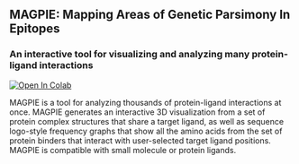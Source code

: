 ## MAGPIE: Mapping Areas of Genetic Parsimony In Epitopes
### An interactive tool for visualizing and analyzing many protein-ligand interactions

<a target="_blank" href="https://colab.research.google.com/github/glasgowlab/MAGPIE/blob/GoogleColab/MAGPIE_COLAB.ipynb">
  <img src="https://colab.research.google.com/assets/colab-badge.svg" alt="Open In Colab"/>
</a>

MAGPIE is a tool for analyzing thousands of protein-ligand interactions at once. MAGPIE generates an interactive 3D visualization from a set of protein complex structures that share a target ligand, as well as sequence logo-style frequency graphs that show all the amino acids from the set of protein binders that interact with user-selected target ligand positions. MAGPIE is compatible with small molecule or protein ligands.
